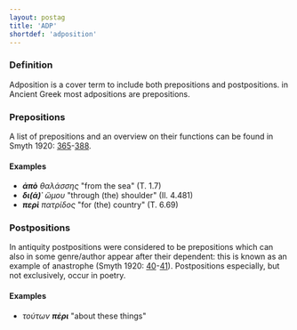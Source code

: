```yaml
---
layout: postag
title: 'ADP'
shortdef: 'adposition'
---
```


### Definition

Adposition is a cover term to include both prepositions and postpositions. in Ancient Greek most adpositions are prepositions.

### Prepositions

A list of prepositions and an overview on their functions can be found in Smyth 1920: <a href="http://www.perseus.tufts.edu/hopper/text?doc=Smyth+grammar+1636&fromdoc=Perseus%3Atext%3A1999.04.0007">365</a>-<a href="http://www.perseus.tufts.edu/hopper/text?doc=Smyth+grammar+1702&fromdoc=Perseus%3Atext%3A1999.04.0007">388</a>.

#### Examples

* <b>_ἀπὸ_</b> _θαλάσσης_ "from the sea" (T. 1.7) 
* <b>_δι(ά)᾽_</b> _ὤμου_ "through (the) shoulder" (Il. 4.481) 
* <b>_περὶ_</b> _πατρίδος_ "for (the) country" (T. 6.69)


### Postpositions

In antiquity postpositions were considered to be prepositions which can also in some genre/author appear after their dependent: this is known as an example of anastrophe (Smyth 1920: <a href="http://www.perseus.tufts.edu/hopper/text?doc=Smyth+grammar+175&fromdoc=Perseus%3Atext%3A1999.04.0007">40</a>-<a href="http://www.perseus.tufts.edu/hopper/text?doc=Smyth+grammar+175&fromdoc=Perseus%3Atext%3A1999.04.0007">41</a>). Postpositions especially, but not exclusively, occur in poetry.

#### Examples

* _τούτων_ <b>_πἐρι_</b> "about these things"
